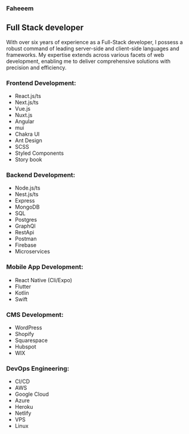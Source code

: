 ### Faheeem

##  Full Stack developer 

With over six years of experience as a Full-Stack developer, I possess a robust command of leading server-side and client-side languages and frameworks. My expertise extends across various facets of web development, enabling me to deliver comprehensive solutions with precision and efficiency.

### Frontend Development:
- React.js/ts
- Next.js/ts
- Vue.js
- Nuxt.js
- Angular
- mui
- Chakra UI
- Ant Design
- SCSS
- Styled Components
- Story book

### Backend Development:
- Node.js/ts
- Nest.js/ts
- Express
- MongoDB
- SQL
- Postgres
- GraphQl
- RestApi
- Postman
- Firebase
- Microservices 

### Mobile App Development:
- React Native (Cli/Expo)
- Flutter
- Kotlin
- Swift


### CMS Development:
- WordPress
- Shopify
- Squarespace
- Hubspot
- WIX

### DevOps Engineering:
- CI/CD
- AWS
- Google Cloud
- Azure
- Heroku
- Netlify
- VPS
- Linux


